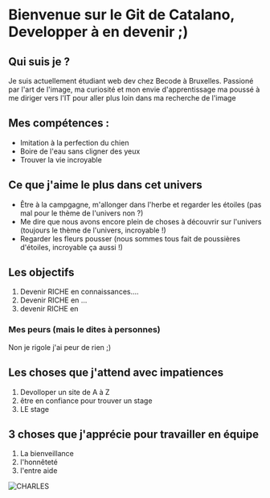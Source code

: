 #  Bienvenue sur le Git de Catalano, Developper à en devenir ;)
## Qui suis je ?
Je suis actuellement étudiant web dev chez Becode à Bruxelles.
Passioné par l'art de l'image, ma curiosité et mon envie d'apprentissage ma poussé à me diriger vers l'IT pour aller plus loin dans ma recherche de l'image

## Mes compétences :

- Imitation à la perfection du chien
- Boire de l'eau sans cligner des yeux
- Trouver la vie incroyable

## Ce que j'aime le plus dans cet univers

- Être à la campgagne, m'allonger dans l'herbe et regarder les étoiles (pas mal pour le thème de l'univers non ?)
- Me dire que nous avons encore plein de choses à découvrir sur l'univers (toujours le thème de l'univers, incroyable !)
- Regarder les fleurs pousser (nous sommes tous fait de poussières d'étoiles, incroyable ça aussi !)

## Les objectifs

1. Devenir RICHE en connaissances....
2. Devenir RICHE en  ...
1. devenir RICHE en

### Mes peurs (mais le dites à personnes)
Non je rigole j'ai peur de rien ;)

## Les choses que j'attend avec impatiences
1. Devolloper un site de A à Z
2. être en confiance pour trouver un stage
3. LE stage 

## 3 choses que j'apprécie pour travailler en équipe
1. La bienveillance
2. l'honnêteté
3. l'entre aide

![CHARLES](https://media.giphy.com/media/v1.Y2lkPTc5MGI3NjExYzJ5OGFmMWRlOTF2a251bW15NWNxMXZhb3dxZDR4OGJlaGg4anNodiZlcD12MV9pbnRlcm5hbF9naWZfYnlfaWQmY3Q9Zw/KFnyQqIO1Di1PYYutf/giphy.gif)

